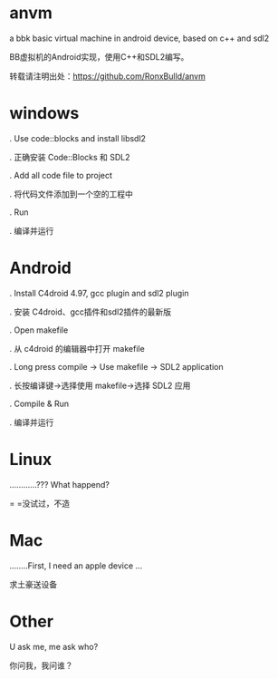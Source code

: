 anvm
====

a bbk basic virtual machine in android device, based on c++ and sdl2

BB虚拟机的Android实现，使用C++和SDL2编写。

转载请注明出处：https://github.com/RonxBulld/anvm


windows
=======

. Use code::blocks and install libsdl2

. 正确安装 Code::Blocks 和 SDL2

. Add all code file to project

. 将代码文件添加到一个空的工程中

. Run

. 编译并运行



Android
=======

. Install C4droid 4.97, gcc plugin and sdl2 plugin

. 安装 C4droid、gcc插件和sdl2插件的最新版

. Open makefile

. 从 c4droid 的编辑器中打开 makefile

. Long press compile -> Use makefile -> SDL2 application

. 长按编译键→选择使用 makefile→选择 SDL2 应用

. Compile & Run

. 编译并运行



Linux
=====

............??? What happend?

= =没试过，不造



Mac
===

........First, I need an apple device ...

求土豪送设备



Other
=====

U ask me, me ask who?

你问我，我问谁？

